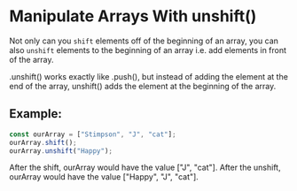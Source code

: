 # Manipulate Arrays With unshift()
Not only can you ```shift``` elements off of the beginning of an array, you can also ```unshift``` elements to the beginning of an array i.e. add elements in front of the array.

.unshift() works exactly like .push(), but instead of adding the element at the end of the array, unshift() adds the element at the beginning of the array.

## Example:
```javascript
const ourArray = ["Stimpson", "J", "cat"];
ourArray.shift();
ourArray.unshift("Happy");
```
After the shift, ourArray would have the value ["J", "cat"]. After the unshift, ourArray would have the value ["Happy", "J", "cat"].
